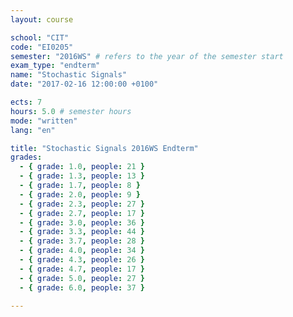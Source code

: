 ```yaml
---
layout: course

school: "CIT"
code: "EI0205"
semester: "2016WS" # refers to the year of the semester start
exam_type: "endterm"
name: "Stochastic Signals"
date: "2017-02-16 12:00:00 +0100"

ects: 7
hours: 5.0 # semester hours
mode: "written"
lang: "en"

title: "Stochastic Signals 2016WS Endterm"
grades:
  - { grade: 1.0, people: 21 }
  - { grade: 1.3, people: 13 }
  - { grade: 1.7, people: 8 }
  - { grade: 2.0, people: 9 }
  - { grade: 2.3, people: 27 }
  - { grade: 2.7, people: 17 }
  - { grade: 3.0, people: 36 }
  - { grade: 3.3, people: 44 }
  - { grade: 3.7, people: 28 }
  - { grade: 4.0, people: 34 }
  - { grade: 4.3, people: 26 }
  - { grade: 4.7, people: 17 }
  - { grade: 5.0, people: 27 }
  - { grade: 6.0, people: 37 }

---
```



